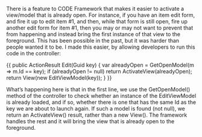 There is a feature to CODE Framework that makes it easier to activate a view/model that is already open. For instance, if you have an item edit form, and fire it up to edit item #1, and then, while that form is still open, fire up another edit form for item #1, then you may or may not want to prevent that from happening and instead bring the first instance of that view to the foreground. This has been possible in the past, but it was harder than people wanted it to be. I made this easier, by allowing developers to run this code in the controller:

{{
public ActionResult Edit(Guid key)
{
    var alreadyOpen = GetOpenModel<EditViewModel>(m => m.Id == key);
    if (alreadyOpen != null) return ActivateView(alreadyOpen);
    return View(new EditViewModel(key));
}
}}

What’s happening here is that in the first line, we use the GetOpenModel() method of the controller to check whether an instance of the EditViewModel is already loaded, and if so, whether there is one that has the same Id as the key we are about to launch again. If such a model is found (not null), we return an ActivateView() result, rather than a new View(). The framework handles the rest and it will bring the view that is already open to the foreground.

